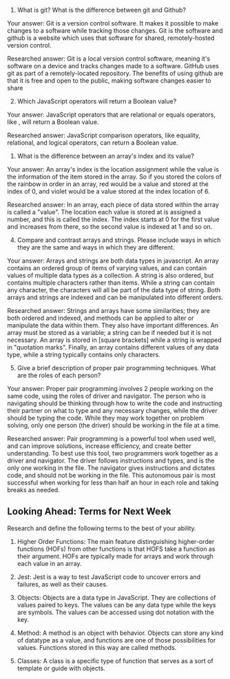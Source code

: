 <!-- # ASSESSMENT 1: Tech Interview Practice Questions

Answer the following questions.

First, without external resources. Challenge yourself to answer from memory as if you were in a job interview. If you don't know the answer a good tip is to answer a simpler version of the question.

Then, research the question to expand on your answer. Even if you feel you have answered the question completely, there is always something more to learn. Write your researched answer in your OWN WORDS.

INSTRUCTOR EXAMPLE: What is a conditional statement?

Your answer:

Researched answer: -->

1. What is git? What is the difference between git and Github?

Your answer: Git is a version control software. It makes it possible to make changes to a software while tracking those changes. Git is the software and github is a website which uses that software for shared, remotely-hosted version control.

Researched answer: Git is a local version control software, meaning it's software on a device and tracks changes made to a software. GitHub uses git as part of a remotely-located repository. The benefits of using github are that it is free and open to the public, making software changes easier to share 

2. Which JavaScript operators will return a Boolean value?

Your answer: JavaScript operators that are relational or equals operators, like , will return a Boolean value.

Researched answer: JavaScript comparison operators, like equality, relational, and logical operators, can return a Boolean value.  

1. What is the difference between an array's index and its value?

Your answer: An array's index is the location assignment while the value is the information of the item stored in the array. So if you stored the colors of the rainbow in order in an array, red would be a value and stored at the index of 0, and violet would be a value stored at the index location of 6.

Researched answer: In an array, each piece of data stored within the array is called a "value". The location each value is stored at is assigned a number, and this is called the index. The index starts at 0 for the first value and increases from there, so the second value is indexed at 1 and so on.

4. Compare and contrast arrays and strings. Please include ways in which they are the same and ways in which they are different.

Your answer: Arrays and strings are both data types in javascript. An array contains an ordered group of items of varying values, and can contain values of multiple data types as a collection. A string is also ordered, but contains multiple characters rather than items. While a string can contain any character, the characters will all be part of the data type of string. Both arrays and strings are indexed and can be manipulated into different orders.

Researched answer:
Strings and arrays have some similarities; they are both ordered and indexed, and methods can be applied to alter or manipulate the data within them. 
They also have important differences. An array must be stored as a variable; a string can be if needed but it is not necessary. An array is stored in [square brackets] while a string is wrapped in "quotation marks". Finally, an array contains different values of any data type, while a string typically contains  only characters.

5. Give a brief description of proper pair programming techniques. What are the roles of each person?

Your answer: Proper pair programming involves 2 people working on the same code, using the roles of driver and navigator. The person who is navigating should be thinking through how to write the code and instructing their partner on what to type and any necessary changes, while the driver should be typing the code. While they may work together on problem solving, only one person (the driver) should be working in the file at a time. 

Researched answer: Pair programming is a powerful tool when used well, and can improve solutions, increase efficiency, and create better understanding. To best use this tool, two programmers work together as a driver and navigator. The driver follows instructions and types, and is the only one working in the file. The navigator gives instructions and dictates code, and should not be working in the file. This autonomous pair is most successful when working for less than half an hour in each role and taking breaks as needed.

## Looking Ahead: Terms for Next Week

Research and define the following terms to the best of your ability.

1. Higher Order Functions: The main feature distinguishing higher-order functions (HOFs) from other functions is that HOFS take a function as their argument. HOFs are typically made for arrays and work through each value in an array. 

2. Jest: Jest is a way to test JavaScript code to uncover errors and failures, as well as their causes. 

3. Objects: Objects are a data type in JavaScript. They are collections of values paired to keys. The values can be any data type while the keys are symbols. The values can be accessed using dot notation with the key.

4. Method: A method is an object with behavior. Objects can store any kind of datatype as a value, and functions are one of those possibilities for values. Functions stored in this way are called methods.

5. Classes: A class is a specific type of function that serves as a sort of template or guide with objects.  
